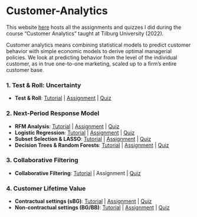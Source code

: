 # Customer-Analytics
This website [here](https://preeminent-torte-37ddf4.netlify.app/ ) hosts all the assignments and quizzes I did during the course “Customer Analytics” taught at Tilburg University (2022).

Customer analytics means combining statistical models to predict customer behavior with simple economic models to derive optimal managerial policies. We look at predicting behavior from the level of the individual customer, as in true one-to-one marketing, scaled up to a firm’s entire customer base.

### 1. Test & Roll: Uncertainty
-   **Test & Roll**: [Tutorial](https://preeminent-torte-37ddf4.netlify.app/tutorial1.html) \| [Assignment](https://preeminent-torte-37ddf4.netlify.app/assignment1.html) \| [Quiz](https://preeminent-torte-37ddf4.netlify.app/quiz1.html)

### 2. Next-Period Response Model
-   **RFM Analysis**: [Tutorial](https://preeminent-torte-37ddf4.netlify.app/tutorial2.html) \| [Assignment](https://preeminent-torte-37ddf4.netlify.app/assignment2.html) \| [Quiz](https://preeminent-torte-37ddf4.netlify.app/quiz2.html)
-   **Logistic Regression**: [Tutorial](https://preeminent-torte-37ddf4.netlify.app/tutorial3.html) \| [Assignment](https://preeminent-torte-37ddf4.netlify.app/assignment3.html) \| [Quiz](https://preeminent-torte-37ddf4.netlify.app/quiz3.html)
-   **Subset Selection & LASSO**: [Tutorial](https://preeminent-torte-37ddf4.netlify.app/tutorial4_1.html) \| [Assignment](https://preeminent-torte-37ddf4.netlify.app/assignment4.html) \| [Quiz](https://preeminent-torte-37ddf4.netlify.app/quiz4.html)
-   **Decision Trees & Random Forests**: [Tutorial](https://preeminent-torte-37ddf4.netlify.app/tutorial4_2.html) \| [Assignment](https://preeminent-torte-37ddf4.netlify.app/assignment4.html) \| [Quiz](https://preeminent-torte-37ddf4.netlify.app/quiz4.html)

### 3. Collaborative Filtering
-   **Collaborative Filtering**: [Tutorial](https://preeminent-torte-37ddf4.netlify.app/tutorial5.html) \| Assignment \| [Quiz](https://preeminent-torte-37ddf4.netlify.app/quiz1.html)

### 4. Customer Lifetime Value
-   **Contractual settings (sBG)**: [Tutorial](https://preeminent-torte-37ddf4.netlify.app/tutorial6.html) \| [Assignment](https://preeminent-torte-37ddf4.netlify.app/assignment6.html) \| [Quiz](https://preeminent-torte-37ddf4.netlify.app/quiz6.html)
-   **Non-contractual settings (BG/BB)**: [Tutorial](https://preeminent-torte-37ddf4.netlify.app/tutorial7.html) \| [Assignment](https://preeminent-torte-37ddf4.netlify.app/assignment7.html) \| [Quiz](https://preeminent-torte-37ddf4.netlify.app/quiz7.html)
